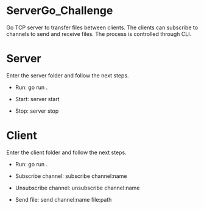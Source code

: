 # ServerGo_Challenge

Go TCP server to transfer files between clients.
The clients can subscribe to channels to send and receive files.
The process is controlled through CLI.

# Server
Enter the server folder and follow the next steps.

  - Run: go run .
  
  - Start: server start
  
  - Stop: server stop


# Client
Enter the client folder and follow the next steps.

  - Run: go run .
  
  - Subscribe channel: subscribe channel:name
  
  - Unsubscribe channel: unsubscribe channel:name

  - Send file: send channel:name file:path
